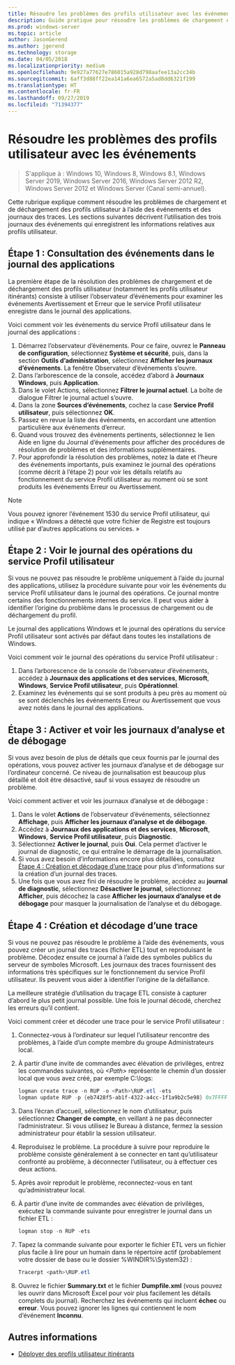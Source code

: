 ```yaml
---
title: Résoudre les problèmes des profils utilisateur avec les événements
description: Guide pratique pour résoudre les problèmes de chargement et de déchargement des profils utilisateur à l’aide des événements et des journaux des traces.
ms.prod: windows-server
ms.topic: article
author: JasonGerend
ms.author: jgerend
ms.technology: storage
ms.date: 04/05/2018
ms.localizationpriority: medium
ms.openlocfilehash: 9e927a77627e786015a928d798aafee13a2cc34b
ms.sourcegitcommit: 6aff3d88ff22ea141a6ea6572a5ad8dd6321f199
ms.translationtype: HT
ms.contentlocale: fr-FR
ms.lasthandoff: 09/27/2019
ms.locfileid: "71394377"
---
```

# <a name="troubleshoot-user-profiles-with-events"></a>Résoudre les problèmes des profils utilisateur avec les événements

>S'applique à : Windows 10, Windows 8, Windows 8.1, Windows Server 2019, Windows Server 2016, Windows Server 2012 R2, Windows Server 2012 et Windows Server (Canal semi-annuel).

Cette rubrique explique comment résoudre les problèmes de chargement et de déchargement des profils utilisateur à l’aide des événements et des journaux des traces. Les sections suivantes décrivent l’utilisation des trois journaux des événements qui enregistrent les informations relatives aux profils utilisateur.

## <a name="step-1-checking-events-in-the-application-log"></a>Étape 1 : Consultation des événements dans le journal des applications

La première étape de la résolution des problèmes de chargement et de déchargement des profils utilisateur (notamment les profils utilisateur itinérants) consiste à utiliser l’observateur d’événements pour examiner les événements Avertissement et Erreur que le service Profil utilisateur enregistre dans le journal des applications.

Voici comment voir les événements du service Profil utilisateur dans le journal des applications :

1. Démarrez l’observateur d’événements. Pour ce faire, ouvrez le **Panneau de configuration**, sélectionnez **Système et sécurité**, puis, dans la section **Outils d’administration**, sélectionnez **Afficher les journaux d’événements**. La fenêtre Observateur d’événements s’ouvre.
2. Dans l’arborescence de la console, accédez d’abord à **Journaux Windows**, puis **Application**.
3. Dans le volet Actions, sélectionnez **Filtrer le journal actuel**. La boîte de dialogue Filtrer le journal actuel s’ouvre.
4. Dans la zone **Sources d’événements**, cochez la case **Service Profil utilisateur**, puis sélectionnez **OK**.
5. Passez en revue la liste des événements, en accordant une attention particulière aux événements d’erreur.
6. Quand vous trouvez des événements pertinents, sélectionnez le lien Aide en ligne du Journal d’événements pour afficher des procédures de résolution de problèmes et des informations supplémentaires.
7. Pour approfondir la résolution des problèmes, notez la date et l’heure des événements importants, puis examinez le journal des opérations (comme décrit à l’étape 2) pour voir les détails relatifs au fonctionnement du service Profil utilisateur au moment où se sont produits les événements Erreur ou Avertissement.

>[!NOTE]
>Vous pouvez ignorer l’événement 1530 du service Profil utilisateur, qui indique « Windows a détecté que votre fichier de Registre est toujours utilisé par d’autres applications ou services. »

## <a name="step-2-view-the-operational-log-for-the-user-profile-service"></a>Étape 2 : Voir le journal des opérations du service Profil utilisateur

Si vous ne pouvez pas résoudre le problème uniquement à l’aide du journal des applications, utilisez la procédure suivante pour voir les événements du service Profil utilisateur dans le journal des opérations. Ce journal montre certains des fonctionnements internes du service. Il peut vous aider à identifier l’origine du problème dans le processus de chargement ou de déchargement du profil.

Le journal des applications Windows et le journal des opérations du service Profil utilisateur sont activés par défaut dans toutes les installations de Windows.

Voici comment voir le journal des opérations du service Profil utilisateur :

1. Dans l’arborescence de la console de l’observateur d’événements, accédez à **Journaux des applications et des services**, **Microsoft**, **Windows**, **Service Profil utilisateur**, puis **Opérationnel**.
2. Examinez les événements qui se sont produits à peu près au moment où se sont déclenchés les événements Erreur ou Avertissement que vous avez notés dans le journal des applications.

## <a name="step-3-enable-and-view-analytic-and-debug-logs"></a>Étape 3 : Activer et voir les journaux d’analyse et de débogage

Si vous avez besoin de plus de détails que ceux fournis par le journal des opérations, vous pouvez activer les journaux d’analyse et de débogage sur l’ordinateur concerné. Ce niveau de journalisation est beaucoup plus détaillé et doit être désactivé, sauf si vous essayez de résoudre un problème.

Voici comment activer et voir les journaux d’analyse et de débogage :

1. Dans le volet **Actions** de l’observateur d’événements, sélectionnez **Affichage**, puis **Afficher les journaux d’analyse et de débogage**.
2. Accédez à **Journaux des applications et des services**, **Microsoft**, **Windows**, **Service Profil utilisateur**, puis **Diagnostic**.
3. Sélectionnez **Activer le journal**, puis **Oui**. Cela permet d’activer le journal de diagnostic, ce qui entraîne le démarrage de la journalisation.
4. Si vous avez besoin d’informations encore plus détaillées, consultez [Étape 4 : Création et décodage d’une trace](#step-4-creating-and-decoding-a-trace) pour plus d’informations sur la création d’un journal des traces.
5. Une fois que vous avez fini de résoudre le problème, accédez au **journal de ​diagnostic**, sélectionnez **Désactiver le journal**, sélectionnez **Afficher**, puis décochez la case **Afficher les journaux d’analyse et de débogage** pour masquer la journalisation de l’analyse et du débogage.

## <a name="step-4-creating-and-decoding-a-trace"></a>Étape 4 : Création et décodage d’une trace

Si vous ne pouvez pas résoudre le problème à l’aide des événements, vous pouvez créer un journal des traces (fichier ETL) tout en reproduisant le problème. Décodez ensuite ce journal à l’aide des symboles publics du serveur de symboles Microsoft. Les journaux des traces fournissent des informations très spécifiques sur le fonctionnement du service Profil utilisateur. Ils peuvent vous aider à identifier l’origine de la défaillance.

La meilleure stratégie d’utilisation du traçage ETL consiste à capturer d’abord le plus petit journal possible. Une fois le journal décodé, cherchez les erreurs qu’il contient.

Voici comment créer et décoder une trace pour le service Profil utilisateur :

1. Connectez-vous à l’ordinateur sur lequel l’utilisateur rencontre des problèmes, à l’aide d’un compte membre du groupe Administrateurs local.
2. À partir d’une invite de commandes avec élévation de privilèges, entrez les commandes suivantes, où *\<Path\>* représente le chemin d’un dossier local que vous avez créé, par exemple C:\\logs:
        
    ```PowerShell
    logman create trace -n RUP -o <Path>\RUP.etl -ets
    logman update RUP -p {eb7428f5-ab1f-4322-a4cc-1f1a9b2c5e98} 0x7FFFFFFF 0x7 -ets
    ```
3. Dans l’écran d’accueil, sélectionnez le nom d’utilisateur, puis sélectionnez **Changer de compte**, en veillant à ne pas déconnecter l’administrateur. Si vous utilisez le Bureau à distance, fermez la session administrateur pour établir la session utilisateur.
4. Reproduisez le problème. La procédure à suivre pour reproduire le problème consiste généralement à se connecter en tant qu’utilisateur confronté au problème, à déconnecter l’utilisateur, ou à effectuer ces deux actions.
5. Après avoir reproduit le problème, reconnectez-vous en tant qu’administrateur local.
6. À partir d’une invite de commandes avec élévation de privilèges, exécutez la commande suivante pour enregistrer le journal dans un fichier ETL :
  
    ```PowerShell
    logman stop -n RUP -ets
    ```
7. Tapez la commande suivante pour exporter le fichier ETL vers un fichier plus facile à lire pour un humain dans le répertoire actif (probablement votre dossier de base ou le dossier %WINDIR%\\System32) :
    
    ```PowerShell
    Tracerpt <path>\RUP.etl
    ```
8. Ouvrez le fichier **Summary.txt** et le fichier **Dumpfile.xml** (vous pouvez les ouvrir dans Microsoft Excel pour voir plus facilement les détails complets du journal). Recherchez les événements qui incluent **échec** ou **erreur**. Vous pouvez ignorer les lignes qui contiennent le nom d’événement **Inconnu**.

## <a name="more-information"></a>Autres informations

* [Déployer des profils utilisateur itinérants](deploy-roaming-user-profiles.md)
